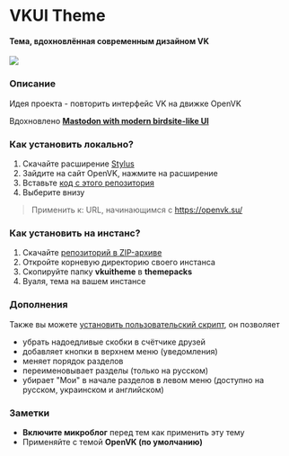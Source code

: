 # VKUI Theme
####  Тема, вдохновлённая современным дизайном VK

<a href="https://userstyles.world/style/13025/vkui-for-openvk"><img src="https://img.shields.io/badge/-%D0%94%D0%BE%D1%81%D1%82%D1%83%D0%BF%D0%BD%D0%BE%20%D0%B2%20Stylus-333?style=for-the-badge"></a>

### Описание
Идея проекта - повторить интерфейс VK на движке OpenVK

Вдохновлено **[Mastodon with modern birdsite-like UI](https://github.com/ronilaukkarinen/mastodon-bird-ui "Mastodon with modern birdsite-like UI")**

### Как установить локально?
1. Скачайте расширение [Stylus](https://github.com/openstyles/stylus)
2. Зайдите на сайт OpenVK, нажмите на расширение
3. Вставьте [код с этого репозитория](https://raw.githubusercontent.com/thejenja/vkuitheme/main/vkuitheme/stylesheet.css "код с этого репозитория")
4. Выберите внизу
>  Применить к: URL, начинающимся с https://openvk.su/

### Как установить на инстанс?
1. Скачайте [репозиторий в ZIP-архиве](https://github.com/openvk/docs/archive/refs/heads/master.zip)
2. Откройте корневую директорию своего инстанса
3. Скопируйте папку **vkuitheme** в **themepacks**
4. Вуаля, тема на вашем инстансе

### Дополнения
Также вы можете [установить пользовательский скрипт](https://github.com/thejenja/vkuitheme/raw/main/VKUI%20Add-on.user.js), он позволяет
- убрать надоедливые скобки в счётчике друзей
- добавляет кнопки в верхнем меню (уведомления)
- меняет порядок разделов
- переименовывает разделы (только на русском)
- убирает "Мои" в начале разделов в левом меню (доступно на русском, украинском и английском)

### Заметки
-  **Включите микроблог** перед тем как применить эту тему
- Применяйте с темой **OpenVK (по умолчанию)**
